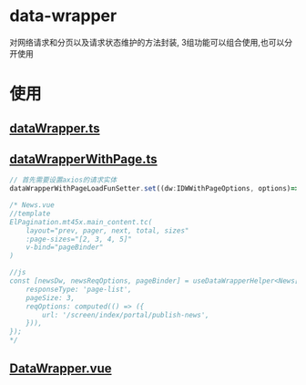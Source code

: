 # data-wrapper

对网络请求和分页以及请求状态维护的方法封装, 3组功能可以组合使用,也可以分开使用

# 使用

## [dataWrapper.ts](dataWrapper.ts)


## [dataWrapperWithPage.ts](dataWrapperWithPage.ts)

```ts
// 首先需要设置axios的请求实体
dataWrapperWithPageLoadFunSetter.set((dw:IDWWithPageOptions, options)=>instance(options));

/* News.vue
//template
ElPagination.mt45x.main_content.tc(
    layout="prev, pager, next, total, sizes"
    :page-sizes="[2, 3, 4, 5]"
    v-bind="pageBinder"
)

//js
const [newsDw, newsReqOptions, pageBinder] = useDataWrapperHelper<News[]>({
    responseType: 'page-list',
    pageSize: 3,
    reqOptions: computed(() => ({
        url: '/screen/index/portal/publish-news',
    })),
});
*/

```

## [DataWrapper.vue](DataWrapper.vue)



